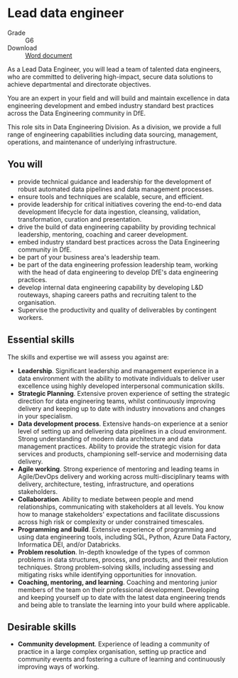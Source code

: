 # Lead data engineer

<dl class="govuk-summary-list">
  <div class="govuk-summary-list__row">
    <dt class="govuk-summary-list__key">
      Grade
    </dt>
    <dd class="govuk-summary-list__value">
      G6
    </dd>
  </div>
   <div class="govuk-summary-list__row" data-ignore="true">
    <dt class="govuk-summary-list__key">
      Download
    </dt>
    <dd class="govuk-summary-list__value">
      <a href="word">Word document</a>
    </dd>
  </div></dl>

As a Lead Data Engineer, you will lead a team of talented data engineers, who are committed to delivering high-impact, secure data solutions to achieve departmental and directorate objectives. 

You are an expert in your field and will build and maintain excellence in data engineering development and embed industry standard best practices across the Data Engineering community in DfE. 

This role sits in Data Engineering Division. As a division, we provide a full range of engineering capabilities including data sourcing, management, operations, and maintenance of underlying infrastructure.

## You will

- provide technical guidance and leadership for the development of robust automated data pipelines and data management processes.
- ensure tools and techniques are scalable, secure, and efficient.
- provide leadership for critical initiatives covering the end-to-end data development lifecycle for data ingestion, cleansing, validation, transformation, curation and presentation.
- drive the build of data engineering capability by providing technical leadership, mentoring, coaching and career development.
- embed industry standard best practices across the Data Engineering community in DfE.
- be part of your business area's leadership team.
- be part of the data engineering profession leadership team, working with the head of data engineering to develop DfE's data engineering practices.
- develop internal data engineering capability by developing L&D routeways, shaping careers paths and recruiting talent to the organisation.
- Supervise the productivity and quality of deliverables by contingent workers.


## Essential skills 

The skills and expertise we will assess you against are:

- **Leadership**. Significant leadership and management experience in a data environment with the ability to motivate individuals to deliver user excellence using highly developed interpersonal communication skills.
- **Strategic Planning**. Extensive proven experience of setting the strategic direction for data engineering teams, whilst continuously improving delivery and keeping up to date with industry innovations and changes in your specialism.
- **Data development process**. Extensive hands-on experience at a senior level of setting up and delivering data pipelines in a cloud environment. Strong understanding of modern data architecture and data management practices. Ability to provide the strategic vision for data services and products, championing self-service and modernising data delivery.
- **Agile working**. Strong experience of mentoring and leading teams in Agile/DevOps delivery and working across multi-disciplinary teams with delivery, architecture, testing, infrastructure, and operations stakeholders.
- **Collaboration**. Ability to mediate between people and mend relationships, communicating with stakeholders at all levels. You know how to manage stakeholders' expectations and facilitate discussions across high risk or complexity or under constrained timescales.
- **Programming and build**. Extensive experience of programming and using data engineering tools, including SQL, Python, Azure Data Factory, Informatica DEI, and/or Databricks.
- **Problem resolution**. In-depth knowledge of the types of common problems in data structures, process, and products, and their resolution techniques. Strong problem-solving skills, including assessing and mitigating risks while identifying opportunities for innovation.
- **Coaching, mentoring, and learning**. Coaching and mentoring junior members of the team on their professional development. Developing and keeping yourself up to date with the latest data engineering trends and being able to translate the learning into your build where applicable.




## Desirable skills

- **Community development**. Experience of leading a community of practice in a large complex organisation, setting up practice and community events and fostering a culture of learning and continuously improving ways of working.
